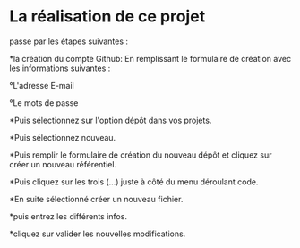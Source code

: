 # La réalisation de ce projet 
passe par les étapes suivantes :

*la création du compte Github:
En remplissant le formulaire de création avec les informations suivantes :

°L'adresse E-mail

°Le mots de passe 

*Puis sélectionnez sur l'option dépôt dans vos projets.

*Puis sélectionnez nouveau.

*Puis remplir le formulaire de création du nouveau dépôt et 
cliquez sur créer un nouveau référentiel.

*Puis cliquez sur les trois (...) juste à côté du menu déroulant code.

*En suite sélectionné créer un nouveau fichier.

*puis entrez les différents infos.

*cliquez sur valider les nouvelles modifications.
